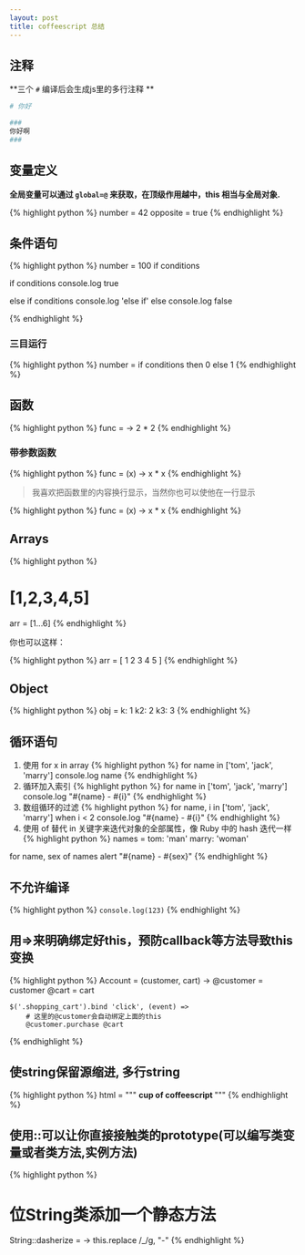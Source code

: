 ```yaml
---
layout: post
title: coffeescript 总结
---
```


## 注释

**三个 `#` 编译后会生成js里的多行注释 **

```python
# 你好

###
你好啊
###
```

## 变量定义

**全局变量可以通过 `global=@` 来获取，在顶级作用越中，this 相当与全局对象.**

{% highlight python %}
number   = 42
opposite = true
{% endhighlight %}

## 条件语句

{% highlight python %}
number = 100 if conditions

if conditions
	console.log true

else if conditions
	console.log 'else if'
else
	console.log false

{% endhighlight %}

### 三目运行

{% highlight python %}
number = if conditions then 0 else 1
{% endhighlight %}

## 函数

{% highlight python %}
func = ->
  2 * 2
{% endhighlight %}

### 带参数函数

{% highlight python %}
func = (x) ->
	x * x
{% endhighlight %}

> 我喜欢把函数里的内容换行显示，当然你也可以使他在一行显示

{% highlight python %}
func = (x) -> x * x
{% endhighlight %}

## Arrays

{% highlight python %}
# [1,2,3,4,5]
arr = [1...6]
{% endhighlight %}

你也可以这样：

{% highlight python %}
arr = [
	1
	2
	3
	4
	5
]
{% endhighlight %}


## Object

{% highlight python %}
obj = 
	k: 1
	k2: 2
	k3: 3
{% endhighlight %}

## 循环语句

1. 使用 for x in array
{% highlight python %}
for name in ['tom', 'jack', 'marry']
	console.log name
{% endhighlight %}
2. 循环加入索引
{% highlight python %}
for name in ['tom', 'jack', 'marry']
	console.log "#{name} - #{i}"
{% endhighlight %}
3. 数组循环的过滤
{% highlight python %}
for name, i in ['tom', 'jack', 'marry'] when i < 2
	console.log "#{name} - #{i}"
{% endhighlight %}
4. 使用 of 替代 in 关键字来迭代对象的全部属性，像 Ruby 中的 hash 迭代一样
{% highlight python %}
names =
	tom: 'man'
	marry: 'woman'

for name, sex of names
	alert "#{name} - #{sex}"
{% endhighlight %}

## 不允许编译

{% highlight python %}
`console.log(123)`
{% endhighlight %}

## 用=>来明确绑定好this，预防callback等方法导致this变换

{% highlight python %}
Account = (customer, cart) ->
	@customer = customer
	@cart = cart

	$('.shopping_cart').bind 'click', (event) =>
		# 这里的@customer会自动绑定上面的this
		@customer.purchase @cart 
{% endhighlight %}

## 使string保留源缩进, 多行string

{% highlight python %}
html = """
	<strong>
		cup of coffeescript
	</strong>
	"""
{% endhighlight %}

## 使用::可以让你直接接触类的prototype(可以编写类变量或者类方法,实例方法)

{% highlight python %}
# 位String类添加一个静态方法
String::dasherize = -> 
	this.replace /_/g, "-"
{% endhighlight %}